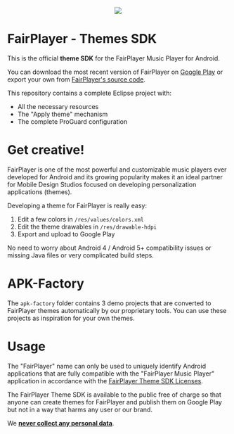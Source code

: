 <p align="center">
    <a href="https://markjivko.com/fairplayer/">
        <img src="https://repository-images.githubusercontent.com/453338760/fa3805c8-6bb9-4184-966b-8e5f56e0ac18"/>
    </a>
</p>

# FairPlayer - Themes SDK 

This is the official **theme SDK** for the FairPlayer Music Player for Android.

You can download the most recent version of FairPlayer on [Google Play](https://play.google.com/store/apps/details?id=com.fairplayer) or export your own from [FairPlayer's source code](https://github.com/markjivko/fairplayer).

This repository contains a complete Eclipse project with:

  - All the necessary resources
  - The "Apply theme" mechanism
  - The complete ProGuard configuration

# Get creative!

FairPlayer is one of the most powerful and customizable music players ever developed for Android and its growing popularity makes it an ideal partner for Mobile Design Studios focused on developing personalization applications (themes).

Developing a theme for FairPlayer is really easy:

  1. Edit a few colors in ```/res/values/colors.xml```
  2. Edit the theme drawables in ```/res/drawable-hdpi```
  3. Export and upload to Google Play
  
No need to worry about Android 4 / Android 5+ compatibility issues or missing Java files or very complicated build steps.

# APK-Factory

The ```apk-factory``` folder contains 3 demo projects that are converted to FairPlayer themes automatically by our proprietary tools.
You can use these projects as inspiration for your own themes.

# Usage

The "FairPlayer" name can only be used to uniquely identify Android applications that are fully compatible with the "FairPlayer Music Player" application in accordance with the [FairPlayer Theme SDK Licenses](https://github.com/markjivko/fairplayer-sdk/blob/main/Licenses.md).

The FairPlayer Theme SDK is available to the public free of charge so that anyone can create themes for FairPlayer and publish them on Google Play but not in a way that harms any user or our brand.

We **[never collect any personal data](https://markjivko.com/privacy-policy)**.
